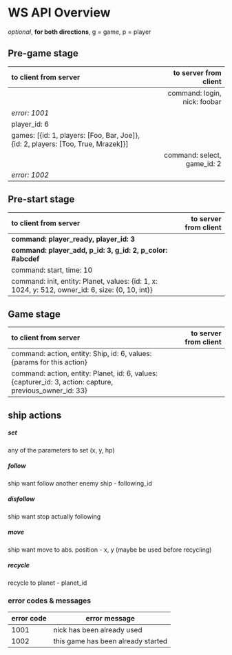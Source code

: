 # WS API Overview

_optional_, **for both directions**, g = game, p = player

## Pre-game stage
| to client from server | to server from client |
| :-- | --: |
|  | command: login, nick: foobar |
| _error: 1001_ |  |
| player_id: 6 |  |
| games: [{id: 1, players: [Foo, Bar, Joe]}, {id: 2, players: [Too, True, Mrazek]}] | |
|  | command: select, game_id: 2 |
| _error: 1002_ | |

## Pre-start stage
| to client from server | to server from client |
| :-- | --: |
| **command: player\_ready, player\_id: 3** | |
| **command: player\_add, p\_id: 3, g\_id: 2, p\_color: #abcdef** | |
| command: start, time: 10 | |
| command: init, entity: Planet, values: {id: 1, x: 1024, y: 512, owner_id: 6, size: (0, 10, int)} | |

## Game stage
| to client from server | to server from client |
| :-- | --: |
| command: action, entity: Ship, id: 6, values: {params for this action} | |
| command: action, entity: Planet, id: 6, values: {capturer_id: 3, action: capture, previous_owner_id: 33} | |

## ship actions
##### set
any of the parameters to set (x, y, hp) 
##### follow
ship want follow another enemy ship - following_id
##### disfollow
ship want stop actually following
##### move
ship want move to abs. position - x, y (maybe be used before recycling)
##### recycle
recycle to planet - planet_id


### error codes & messages
| error code | error message |
| --- | --- |
| 1001 | nick has been already used |
| 1002 | this game has been already started |
